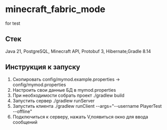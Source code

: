 # minecraft_fabric_mode
for test

## Стек
Java 21, PostgreSQL, Minecraft API, Protobuf 3, Hibernate,Gradle 8.14

## Инструкция к запуску
1. Скопировать config/mymod.example.properties → config/mymod.properties
2. Настроить свои данные БД в mymod.properties
3. При необходимости собрать проект ./gradlew build
4. Запустить сервер ./gradlew runServer
5. Запустить клиента ./gradlew runClient --args="--username PlayerTest --offline"
6. Подключиться к серверу, нажать V,появиться окно для ввода сообщений

   
